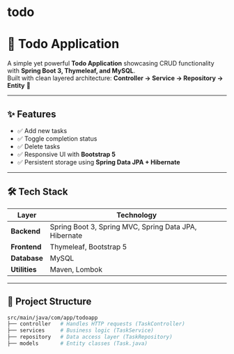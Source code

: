 # todo
# 📝 Todo Application

A simple yet powerful **Todo Application** showcasing CRUD functionality with **Spring Boot 3, Thymeleaf, and MySQL**.  
Built with clean layered architecture: **Controller → Service → Repository → Entity** 🚀  

---

## ✨ Features
- ✅ Add new tasks  
- ✅ Toggle completion status  
- ✅ Delete tasks  
- ✅ Responsive UI with **Bootstrap 5**  
- ✅ Persistent storage using **Spring Data JPA + Hibernate**  

---

## 🛠 Tech Stack
| Layer         | Technology |
|---------------|------------|
| **Backend**   | Spring Boot 3, Spring MVC, Spring Data JPA, Hibernate |
| **Frontend**  | Thymeleaf, Bootstrap 5 |
| **Database**  | MySQL |
| **Utilities** | Maven, Lombok |

---

## 📂 Project Structure
```bash
src/main/java/com/app/todoapp
├── controller   # Handles HTTP requests (TaskController)
├── services     # Business logic (TaskService)
├── repository   # Data access layer (TaskRepository)
├── models       # Entity classes (Task.java)
